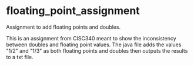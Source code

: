 # floating_point_assignment
Assignment to add floating points and doubles.

This is an assignment from CISC340 meant to show the inconsistency between doubles and floating point values. 
The java file adds the values "1/2" and "1/3" as both floating points and doubles then outputs the results to a txt file.

